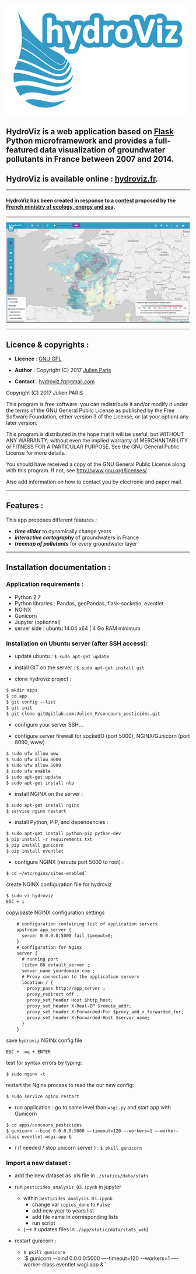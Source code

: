 
[![alt text](app/static/images/logo_hydroviz_bis_margin.jpg)](https://www.hydroviz.fr)


## **HydroViz** is a web application based on [Flask](http://flask.pocoo.org/) Python microframework and provides a full-featured data visualization of groundwater pollutants in France between 2007 and 2014.
## **HydroViz** is available online : **[hydroviz.fr](https://www.hydroviz.fr)**.

---

#### **HydroViz** has been created in response to a [contest](http://www.developpement-durable.gouv.fr/Concours-de-data-visualisation-sur.html) proposed by the [French ministry of ecology, energy and sea](http://www.developpement-durable.gouv.fr/).

---

[![alt text](app/static/images/elements/hydroviz_v01.gif)](https://www.hydroviz.fr)


----------------------------------------------------
## Licence & copyrights :

- **Licence** : [GNU GPL](https://gitlab.com/Julien_P/concours_pesticides/blob/master/LICENSE)

- **Author** : Copyright (C) 2017 [Julien Paris](http://jpylab.com/)

- **Contact** : [hydroviz.fr@gmail.com](mailto:hydroviz.fr@gmail.com)


>
Copyright (C) 2017  Julien PARIS
>
This program is free software: you can redistribute it and/or modify
it under the terms of the GNU General Public License as published by
the Free Software Foundation, either version 3 of the License, or
(at your option) any later version.
>
This program is distributed in the hope that it will be useful,
but WITHOUT ANY WARRANTY; without even the implied warranty of
MERCHANTABILITY or FITNESS FOR A PARTICULAR PURPOSE.  See the
GNU General Public License for more details.
>
You should have received a copy of the GNU General Public License
along with this program.  If not, see <http://www.gnu.org/licenses/>.
>
Also add information on how to contact you by electronic and paper mail.


-----------------------------------------------------
## Features :

This app proposes different features :

- **_time slider_** to dynamically change years
- **_interactive cartography_** of groundwaters in France
- **_treemap of pollutants_** for every groundwater layer

-----------------------------------------------------
## Installation documentation :

### Application requirements :

- Python 2.7
- Python libraries : Pandas, geoPandas, flask-socketio, eventlet
- NGINX
- Gunicorn
- Jupyter (optionnal)
- server side : ubuntu 14.04 x64 | 4 Go RAM minimum


### Installation on Ubuntu server (after SSH access):

- update ubuntu : `$ sudo apt-get update`

- install GIT on the server : `$ sudo apt-get install git`

- clone hydroviz project :
>
```
$ mkdir apps
$ cd app
$ git config --list
$ git init
$ git clone git@gitlab.com:Julien_P/concours_pesticides.git
```

- configure your server SSH...

- configure server firewall for socketIO (port 5000), NGINX/Gunicorn (port 8000, www) :
>
```
$ sudo ufw allow www
$ sudo ufw allow 8000
$ sudo ufw allow 5000
$ sudo ufw enable
$ sudo apt-get update
$ sudo apt-get install ntp
```

- install NGINX on the server :
>
```
$ sudo apt-get install nginx
$ service nginx restart
```

- install Python, PIP, and dependencies :
>
```
$ sudo apt-get install python-pip python-dev
$ pip install -r requirements.txt
$ pip install gunicorn
$ pip install eventlet
```

- configure NGINX (reroute port 5000 to root) :
>
```
$ cd ~/etc/nginx/sites-enabled`
```
create NGINX configuration file for hydroviz
```
$ sudo vi hydroviz
ESC + i
```
copy/paste NGINX configuration settings
```
	# configuration containing list of application servers
	upstream app_server {
	  server 0.0.0.0:5000 fail_timeout=0;
	}
	# configuration for Nginx
	server {
	  # running port
	  listen 80 default_server ;
	  server_name yourdomain.com ;
	  # Proxy connection to the application servers
	  location / {
	    proxy_pass http://app_server ;
	    proxy_redirect off ;
	    proxy_set_header Host $http_host;
	    proxy_set_header X-Real-IP $remote_addr;
	    proxy_set_header X-Forwarded-For $proxy_add_x_forwarded_for;
	    proxy_set_header X-Forwarded-Host $server_name;
	  }
	}
```
save `hydroviz` NGINx config file
```
ESC + :wq + ENTER
```
test for syntax errors by typing:
```
$ sudo nginx -t
```
restart the Nginx process to read the our new config:
```
$ sudo service nginx restart
```

- run application : go to same level than `wsgi.py` and start app with Gunicorn
>
```
$ cd apps/concours_pesticides
$ gunicorn --bind 0.0.0.0:5000 —-timeout=120 --workers=1 —-worker-class eventlet wsgi:app &
```

- ( if needed / stop unicorn server ) : `$ pkill gunicorn`


### Import a new dataset :

- add the new dataset as .xls file in `./statics/data/stats`
- run `pesticides_analysis_03.ipynb` in jupyter
	+ within `pesticides_analysis_03.ipynb`
		* change var `copies_done` to `False`
		* add new year to years list
		* add file name in corresponding lists
		* run script
	+ (--> it updates files in `./app/static/data/stats_web`)

- restart gunicorn :
	+ `$ pkill gunicorn`
	+ `$ gunicorn --bind 0.0.0.0:5000 —-timeout=120 --workers=1 —-worker-class eventlet wsgi:app &``
